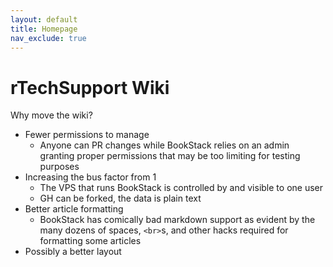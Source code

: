 ```yaml
---
layout: default
title: Homepage
nav_exclude: true
---
```

# rTechSupport Wiki
Why move the wiki?
* Fewer permissions to manage
  * Anyone can PR changes while BookStack relies on an admin granting proper permissions that may be too limiting for testing purposes 
* Increasing the bus factor from 1 
  * The VPS that runs BookStack is controlled by and visible to one user
  * GH can be forked, the data is plain text
* Better article formatting
  * BookStack has comically bad markdown support as evident by the many dozens of spaces, `<br>`s, and other hacks required for formatting some articles
* Possibly a better layout
